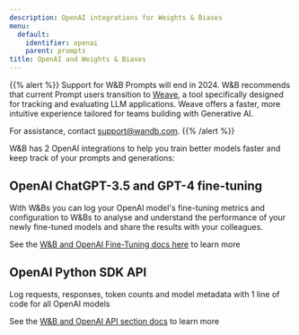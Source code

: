 ```yaml
---
description: OpenAI integrations for Weights & Biases
menu:
  default:
    identifier: openai
    parent: prompts
title: OpenAI and Weights & Biases
---
```


{{% alert %}}
Support for W&B Prompts will end in 2024. W&B recommends that current Prompt users transition to [Weave](https://weave-docs.wandb.ai/?utm_source=wandb_docs&utm_medium=docs&utm_campaign=weave-nudge), a tool specifically designed for tracking and evaluating LLM applications. Weave offers a faster, more intuitive experience tailored for teams building with Generative AI.

For assistance, contact support@wandb.com. 
{{% /alert %}}

W&B has 2 OpenAI integrations to help you train better models faster and keep track of your prompts and generations:

## OpenAI ChatGPT-3.5 and GPT-4 fine-tuning
With W&Bs you can log your OpenAI model's fine-tuning metrics and configuration to W&Bs to analyse and understand the performance of your newly fine-tuned models and share the results with your colleagues.

See the [W&B and OpenAI Fine-Tuning docs here](../other/openai-api.md) to learn more

## OpenAI Python SDK API
Log requests, responses, token counts and model metadata with 1 line of code for all OpenAI models

See the [W&B and OpenAI API section docs](../other/openai-api.md) to learn more
